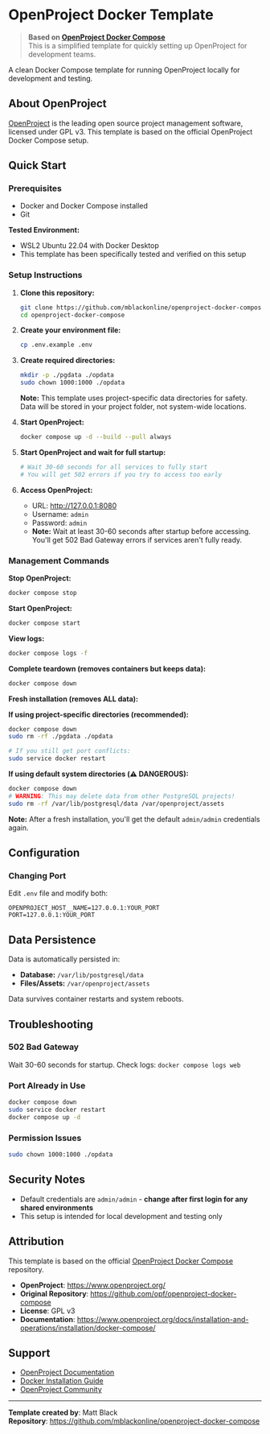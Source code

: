 # OpenProject Docker Template

> **Based on [OpenProject Docker Compose](https://github.com/opf/openproject-docker-compose)**  
> This is a simplified template for quickly setting up OpenProject for development teams.

A clean Docker Compose template for running OpenProject locally for development and testing.

## About OpenProject

[OpenProject](https://www.openproject.org/) is the leading open source project management software, licensed under GPL v3. This template is based on the official OpenProject Docker Compose setup.

## Quick Start

### Prerequisites
- Docker and Docker Compose installed
- Git

**Tested Environment:**
- WSL2 Ubuntu 22.04 with Docker Desktop
- This template has been specifically tested and verified on this setup

### Setup Instructions

1. **Clone this repository:**
   ```bash
   git clone https://github.com/mblackonline/openproject-docker-compose.git
   cd openproject-docker-compose
   ```

2. **Create your environment file:**
   ```bash
   cp .env.example .env
   ```

3. **Create required directories:**
   ```bash
   mkdir -p ./pgdata ./opdata
   sudo chown 1000:1000 ./opdata
   ```
   
   **Note:** This template uses project-specific data directories for safety. Data will be stored in your project folder, not system-wide locations.

4. **Start OpenProject:**
   ```bash
   docker compose up -d --build --pull always
   ```

5. **Start OpenProject and wait for full startup:**
   ```bash
   # Wait 30-60 seconds for all services to fully start
   # You will get 502 errors if you try to access too early
   ```
   
6. **Access OpenProject:**
   - URL: http://127.0.0.1:8080
   - Username: `admin`
   - Password: `admin`
   - **Note:** Wait at least 30-60 seconds after startup before accessing. You'll get 502 Bad Gateway errors if services aren't fully ready.

### Management Commands

**Stop OpenProject:**
```bash
docker compose stop
```

**Start OpenProject:**
```bash
docker compose start
```

**View logs:**
```bash
docker compose logs -f
```

**Complete teardown (removes containers but keeps data):**
```bash
docker compose down
```

**Fresh installation (removes ALL data):**

**If using project-specific directories (recommended):**
```bash
docker compose down
sudo rm -rf ./pgdata ./opdata

# If you still get port conflicts:
sudo service docker restart
```

**If using default system directories (⚠️ DANGEROUS):**
```bash
docker compose down
# WARNING: This may delete data from other PostgreSQL projects!
sudo rm -rf /var/lib/postgresql/data /var/openproject/assets
```

**Note:** After a fresh installation, you'll get the default `admin/admin` credentials again.

## Configuration

### Changing Port
Edit `.env` file and modify both:
```
OPENPROJECT_HOST__NAME=127.0.0.1:YOUR_PORT
PORT=127.0.0.1:YOUR_PORT
```

## Data Persistence

Data is automatically persisted in:
- **Database:** `/var/lib/postgresql/data`
- **Files/Assets:** `/var/openproject/assets`

Data survives container restarts and system reboots.

## Troubleshooting

### 502 Bad Gateway
Wait 30-60 seconds for startup. Check logs: `docker compose logs web`

### Port Already in Use
```bash
docker compose down
sudo service docker restart
docker compose up -d
```

### Permission Issues
```bash
sudo chown 1000:1000 ./opdata
```

## Security Notes

- Default credentials are `admin/admin` - **change after first login for any shared environments**
- This setup is intended for local development and testing only

## Attribution

This template is based on the official [OpenProject Docker Compose](https://github.com/opf/openproject-docker-compose) repository.

- **OpenProject**: https://www.openproject.org/
- **Original Repository**: https://github.com/opf/openproject-docker-compose
- **License**: GPL v3
- **Documentation**: https://www.openproject.org/docs/installation-and-operations/installation/docker-compose/

## Support

- [OpenProject Documentation](https://www.openproject.org/docs/)
- [Docker Installation Guide](https://www.openproject.org/docs/installation-and-operations/installation/docker-compose/)
- [OpenProject Community](https://community.openproject.org/)

---

**Template created by**: Matt Black  
**Repository**: https://github.com/mblackonline/openproject-docker-compose
